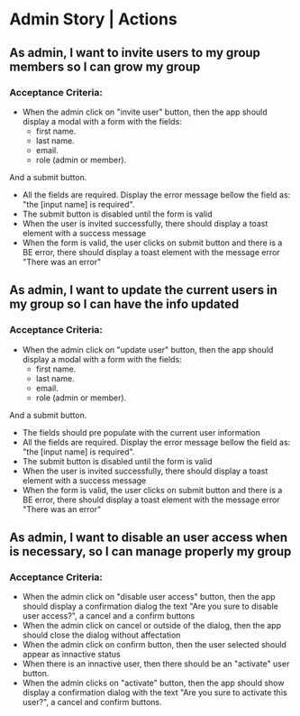 # Admin Story | Actions

## As admin, I want to invite users to my group members so I can grow my group

### Acceptance Criteria:

- When the admin click on "invite user" button, then the app should display a modal with a form with the fields:
  - first name.
  - last name.
  - email.
  - role (admin or member).

And a submit button.

- All the fields are required. Display the error message bellow the field as: "the [input name] is required".
- The submit button is disabled until the form is valid
- When the user is invited successfully, there should display a toast element with a success message
- When the form is valid, the user clicks on submit button and there is a BE error, there should display a toast element with the message error "There was an error"

## As admin, I want to update the current users in my group so I can have the info updated

### Acceptance Criteria:

- When the admin click on "update user" button, then the app should display a modal with a form with the fields:
  - first name.
  - last name.
  - email.
  - role (admin or member).

And a submit button.

- The fields should pre populate with the current user information
- All the fields are required. Display the error message bellow the field as: "the [input name] is required".
- The submit button is disabled until the form is valid
- When the user is invited successfully, there should display a toast element with a success message
- When the form is valid, the user clicks on submit button and there is a BE error, there should display a toast element with the message error "There was an error"

## As admin, I want to disable an user access when is necessary, so I can manage properly my group

### Acceptance Criteria:

- When the admin click on "disable user access" button, then the app should display a confirmation dialog the text "Are you sure to disable user access?", a cancel and a confirm buttons
- When the admin click on cancel or outside of the dialog, then the app should close the dialog without affectation
- When the admin click on confirm button, then the user selected should appear as innactive status
- When there is an innactive user, then there should be an "activate" user button.
- When the admin clicks on "activate" button, then the app should show display a confirmation dialog with the text "Are you sure to activate this user?", a cancel and confirm buttons.
